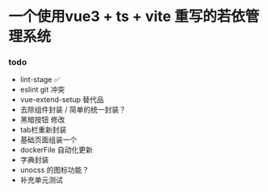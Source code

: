 # 一个使用vue3 + ts + vite 重写的若依管理系统

### todo

- lint-stage  ✅
- eslint git 冲突
- vue-extend-setup 替代品
- 去除组件封装 / 简单的统一封装？
- 黑暗按钮 修改
- tab栏重新封装
- 基础页面组装一个
- dockerFile 自动化更新
- 字典封装
- unocss 的图标功能？
- 补充单元测试
